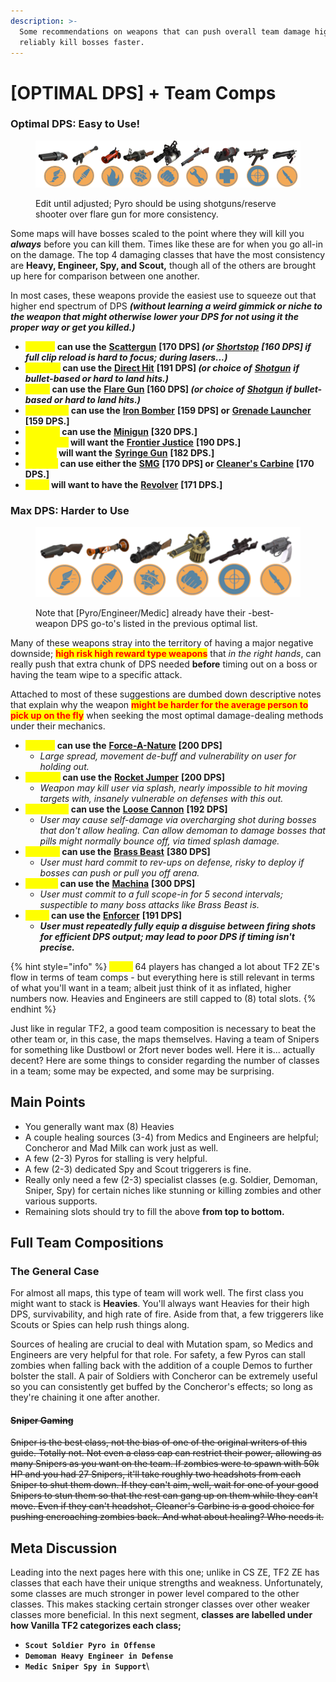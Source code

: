 ```yaml
---
description: >-
  Some recommendations on weapons that can push overall team damage higher and
  reliably kill bosses faster.
---
```


# \[OPTIMAL DPS] + Team Comps



### Optimal DPS: Easy to Use!

<figure><img src="../../.gitbook/assets/Easy 2 Use DPS.png" alt=""><figcaption><p>Edit until adjusted; Pyro should be using shotguns/reserve shooter over flare gun for more consistency.</p></figcaption></figure>

Some maps will have bosses scaled to the point where they will kill you _**always**_ before you can kill them. Times like these are for when you go all-in on the damage. The top 4 damaging classes that have the most consistency are **Heavy, Engineer, Spy, and Scout,** though all of the others are brought up here for comparison between one another.

In most cases, these weapons provide the easiest use to squeeze out that higher end spectrum of DPS _**(without learning a weird gimmick or niche to the weapon that might otherwise lower your DPS for not using it the proper way or get you killed.)**_

* <mark style="color:yellow;">**Scouts**</mark>**&#x20;can use the** [**Scattergun**](../meet-the-humans-outdated-+weapons/scout/primaries.md#scattergun) **\[170 DPS]&#x20;**_**(or**_ [_**Shortstop**_](../meet-the-humans-outdated-+weapons/scout/primaries.md#shortstop) _**\[160 DPS] if full clip reload is hard to focus; during lasers...)**_
* <mark style="color:yellow;">**Soldiers**</mark>**&#x20;can use the** [**Direct Hit**](../meet-the-humans-outdated-+weapons/soldier/primaries.md#direct-hit) **\[191 DPS]&#x20;**_**(or choice of**_ [_**Shotgun**_](../meet-the-humans-outdated-+weapons/soldier/secondaries.md#reserve-shooter) _**if bullet-based or hard to land hits.)**_
* <mark style="color:yellow;">**Pyros**</mark>**&#x20;can use the** [**Flare Gun**](../meet-the-humans-outdated-+weapons/pyro/secondaries.md#flare-gun) **\[160 DPS]&#x20;**_**(or choice of**_ [_**Shotgun**_](../meet-the-humans-outdated-+weapons/pyro/secondaries.md#reserve-shooter) _**if bullet-based or hard to land hits.)**_
* <mark style="color:yellow;">**Demomen**</mark>**&#x20;can use the** [**Iron Bomber**](../meet-the-humans-outdated-+weapons/demoman/primaries.md#iron-bomber) **\[159 DPS] or** [**Grenade Launcher**](../meet-the-humans-outdated-+weapons/demoman/primaries.md#grenade-launcher) **\[159 DPS.]**
* <mark style="color:yellow;">**Heavies**</mark>**&#x20;can use the** [**Minigun**](../meet-the-humans-outdated-+weapons/heavy/primaries.md#minigun) **\[320 DPS.]**
* <mark style="color:yellow;">**Engineers**</mark>**&#x20;will want the** [**Frontier Justice**](../meet-the-humans-outdated-+weapons/engineer/primaries.md#frontier-justice) **\[190 DPS.]**&#x20;
* <mark style="color:yellow;">**Medics**</mark>**&#x20;will want the** [**Syringe Gun**](../meet-the-humans-outdated-+weapons/medic/primaries.md#syringe-gun) **\[182 DPS.]**
* <mark style="color:yellow;">**Snipers**</mark>**&#x20;can use either the** [**SMG**](../meet-the-humans-outdated-+weapons/sniper/secondaries.md#smg) **\[170 DPS] or** [**Cleaner's Carbine**](../meet-the-humans-outdated-+weapons/sniper/secondaries.md#cleaners-carbine) **\[170 DPS.]**
* <mark style="color:yellow;">**Spies**</mark>**&#x20;will want to have the** [**Revolver**](../meet-the-humans-outdated-+weapons/spy/primaries.md#revolver) **\[171 DPS.]**

### **Max DPS: Harder to Use**

<figure><img src="../../.gitbook/assets/Harder 2 Use DPS.png" alt=""><figcaption><p>Note that [Pyro/Engineer/Medic] already have their -best- weapon DPS go-to's listed in the previous optimal list.</p></figcaption></figure>

Many of these weapons stray into the territory of having a major negative downside; <mark style="color:red;">**high risk high reward type weapons**</mark> that _in the right hands_, can really push that extra chunk of DPS needed **before** timing out on a boss or having the team wipe to a specific attack.

Attached to most of these suggestions are dumbed down descriptive notes that explain why the weapon <mark style="color:red;">**might be harder for the average person to pick up on the fly**</mark> when seeking the most optimal damage-dealing methods under their mechanics.

* <mark style="color:yellow;">**Scouts**</mark>**&#x20;can use the** [**Force-A-Nature**](../meet-the-humans-outdated-+weapons/scout/primaries.md#force-a-nature) **\[200 DPS]**&#x20;
  * _Large spread, movement de-buff and vulnerability on user for holding out._&#x20;
* <mark style="color:yellow;">**Soldiers**</mark>**&#x20;can use the** [**Rocket Jumper**](../meet-the-humans-outdated-+weapons/soldier/primaries.md#rocket-jumper) **\[200 DPS]**&#x20;
  * _Weapon may kill user via splash, nearly impossible to hit moving targets with, insanely vulnerable on defenses with this out._
* <mark style="color:yellow;">**Demomen**</mark>**&#x20;can use the** [**Loose Cannon**](../meet-the-humans-outdated-+weapons/demoman/primaries.md#loose-cannon) **\[192 DPS]**
  * _User may cause self-damage via overcharging shot during bosses that don't allow healing. Can allow demoman to damage bosses that pills might normally bounce off, via timed splash damage._
* <mark style="color:yellow;">**Heavies**</mark>**&#x20;can use the** [**Brass Beast**](../meet-the-humans-outdated-+weapons/heavy/primaries.md#brass-beast) **\[380 DPS]**
  * _User must hard commit to rev-ups on defense, risky to deploy if bosses can push or pull you off arena._
* <mark style="color:yellow;">**Snipers**</mark>**&#x20;can use the** [**Machina**](../meet-the-humans-outdated-+weapons/sniper/primaries.md#machina) **\[300 DPS]**
  * _User must commit to a full scope-in for 5 second intervals; suspectible to many boss attacks like Brass Beast is._
* <mark style="color:yellow;">**Spies**</mark>**&#x20;can use the** [**Enforcer**](../meet-the-humans-outdated-+weapons/spy/primaries.md#enforcer) **\[191 DPS]**
  * _**User must repeatedly fully equip a disguise between firing shots for efficient DPS output; may lead to poor DPS if timing isn't precise.**_

{% hint style="info" %}
<mark style="color:yellow;">**Note:**</mark> 64 players has changed a lot about TF2 ZE's flow in terms of team comps - but everything here is still relevant in terms of what you'll want in a team; albeit just think of it as inflated, higher numbers now. Heavies and Engineers are still capped to (8) total slots.
{% endhint %}

Just like in regular TF2, a good team composition is necessary to beat the other team or, in this case, the maps themselves. Having a team of Snipers for something like Dustbowl or 2fort never bodes well. Here it is... actually decent? Here are some things to consider regarding the number of classes in a team; some may be expected, and some may be surprising.

## Main Points

* You generally want max (8) Heavies
* A couple healing sources (3-4) from Medics and Engineers are helpful; Concheror and Mad Milk can work just as well.
* A few (2-3) Pyros for stalling is very helpful.
* A few (2-3) dedicated Spy and Scout triggerers is fine.
* Really only need a few (2-3) specialist classes (e.g. Soldier, Demoman, Sniper, Spy) for certain niches like stunning or killing zombies and other various supports.
* Remaining slots should try to fill the above **from top to bottom.**

## Full Team Compositions

### The General Case

For almost all maps, this type of team will work well. The first class you might want to stack is **Heavies**. You'll always want Heavies for their high DPS, survivability, and high rate of fire. Aside from that, a few triggerers like Scouts or Spies can help rush things along.&#x20;

Sources of healing are crucial to deal with Mutation spam, so Medics and Engineers are very helpful for that role. For safety, a few Pyros can stall zombies when falling back with the addition of a couple Demos to further bolster the stall. A pair of Soldiers with Concheror can be extremely useful so you can consistently get buffed by the Concheror's effects; so long as they're chaining it one after another.

#### ~~Sniper Gaming~~

~~Sniper is the best class, not the bias of one of the original writers of this guide. Totally not. Not even a class cap can restrict their power, allowing as many Snipers as you want on the team. If zombies were to spawn with 50k HP and you had 27 Snipers, it'll take roughly two headshots from each Sniper to shut them down. If they can't aim, well, wait for one of your good Snipers to stun them so that the rest can gang up on them while they can't move. Even if they can't headshot, Cleaner's Carbine is a good choice for pushing encroaching zombies back. And what about healing? Who needs it.~~

## Meta Discussion

Leading into the next pages here with this one; unlike in CS ZE, TF2 ZE has classes that each have their unique strengths and weakness. Unfortunately, some classes are much stronger in power level compared to the other classes. This makes stacking certain stronger classes over other weaker classes more beneficial. In this next segment, **classes are labelled under how Vanilla TF2 categorizes each class;**&#x20;

* **`Scout Soldier Pyro in Offense`**
* **`Demoman Heavy Engineer in Defense`**
* **`Medic Sniper Spy in Support`**\


